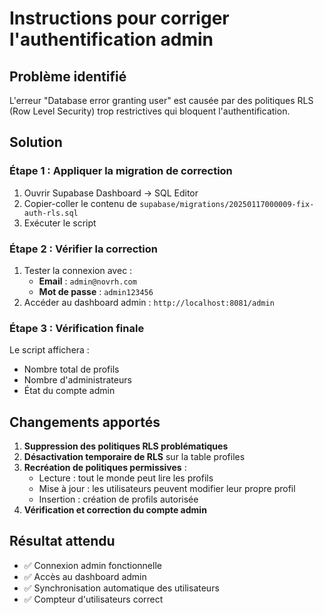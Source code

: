 # Instructions pour corriger l'authentification admin

## Problème identifié
L'erreur "Database error granting user" est causée par des politiques RLS (Row Level Security) trop restrictives qui bloquent l'authentification.

## Solution

### Étape 1 : Appliquer la migration de correction
1. Ouvrir Supabase Dashboard → SQL Editor
2. Copier-coller le contenu de `supabase/migrations/20250117000009-fix-auth-rls.sql`
3. Exécuter le script

### Étape 2 : Vérifier la correction
1. Tester la connexion avec :
   - **Email** : `admin@novrh.com`
   - **Mot de passe** : `admin123456`
2. Accéder au dashboard admin : `http://localhost:8081/admin`

### Étape 3 : Vérification finale
Le script affichera :
- Nombre total de profils
- Nombre d'administrateurs
- État du compte admin

## Changements apportés
1. **Suppression des politiques RLS problématiques**
2. **Désactivation temporaire de RLS** sur la table profiles
3. **Recréation de politiques permissives** :
   - Lecture : tout le monde peut lire les profils
   - Mise à jour : les utilisateurs peuvent modifier leur propre profil
   - Insertion : création de profils autorisée
4. **Vérification et correction du compte admin**

## Résultat attendu
- ✅ Connexion admin fonctionnelle
- ✅ Accès au dashboard admin
- ✅ Synchronisation automatique des utilisateurs
- ✅ Compteur d'utilisateurs correct
